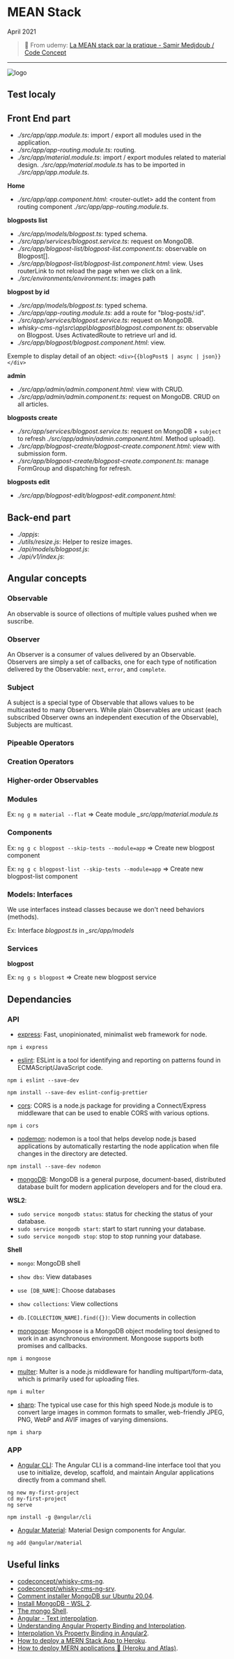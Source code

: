 # MEAN Stack

April 2021

> 🔨 From udemy: [La MEAN stack par la pratique - Samir Medjdoub / Code Concept](https://www.udemy.com/course/la-mean-stack-par-la-pratique/)

---

![logo](_readme-img/logo.jpg)

## Test localy

## Front End part

- _./src/app/app.module.ts_: import / export all modules used in the application.
- _./src/app/app-routing.module.ts_: routing.
- _./src/app/material.module.ts_: import / export modules related to material design. _./src/app/material.module.ts_ has to be imported in _./src/app/app.module.ts_.

**Home**

- _./src/app/app.component.html_: \<router-outlet\> add the content from routing component _./src/app/app-routing.module.ts_.

**blogposts list**

- _./src/app/models/blogpost.ts_: typed schema.
- _./src/app/services/blogpost.service.ts_: request on MongoDB.
- _./src/app/blogpost-list/blogpost-list.component.ts_: observable on Blogpost[].
- _./src/app/blogpost-list/blogpost-list.component.html_: view. Uses routerLink to not reload the page when we click on a link.
- _./src/environments/environment.ts_: images path

**blogpost by id**

- _./src/app/models/blogpost.ts_: typed schema.
- _./src/app/app-routing.module.ts_: add a route for "blog-posts/:id".
- _./src/app/services/blogpost.service.ts_: request on MongoDB.
- _whisky-cms-ng\src\app\blogpost\blogpost.component.ts_: observable on Blogpost. Uses ActivatedRoute to retrieve url and id.
- _./src/app/blogpost/blogpost.component.html_: view.

Exemple to display detail of an object: `<div>{{blogPost$ | async | json}}</div>`

**admin**

- _./src/app/admin/admin.component.html_: view with CRUD.
- _./src/app/admin/admin.component.ts_: request on MongoDB. CRUD on all articles.

**blogposts create**

- _./src/app/services/blogpost.service.ts_: request on MongoDB + `subject` to refresh _./src/app/admin/admin.component.html_. Method upload().
- _./src/app/blogpost-create/blogpost-create.component.html_: view with submission form.
- _./src/app/blogpost-create/blogpost-create.component.ts_: manage FormGroup and dispatching for refresh.

**blogposts edit**

- _./src/app/blogpost-edit/blogpost-edit.component.html_:

## Back-end part

- _./appjs_:
- _./utils/resize.js_: Helper to resize images.
- _./api/models/blogpost.js_:
- _./api/v1/index.js_:

## Angular concepts

### Observable

An observable is source of ollections of multiple values pushed when we suscribe.

### Observer

An Observer is a consumer of values delivered by an Observable. Observers are simply a set of callbacks, one for each type of notification delivered by the Observable: `next`, `error`, and `complete`.

### Subject

A subject is a special type of Observable that allows values to be multicasted to many Observers. While plain Observables are unicast (each subscribed Observer owns an independent execution of the Observable), Subjects are multicast.

### Pipeable Operators

### Creation Operators

### Higher-order Observables

### Modules

Ex: `ng g m material --flat` => Ceate module _\_src/app/material.module.ts_

### Components

Ex: `ng g c blogpost --skip-tests --module=app` => Create new blogpost component

Ex: `ng g c blogpost-list --skip-tests --module=app` => Create new blogpost-list component

### Models: Interfaces

We use interfaces instead classes because we don't need behaviors (methods).

Ex: Interface _blogpost.ts_ in _\_src/app/models_

### Services

**blogpost**

Ex: `ng g s blogpost` => Create new blogpost service

## Dependancies

### API

- [express](https://www.npmjs.com/package/express): Fast, unopinionated, minimalist web framework for node.

`npm i express`

- [eslint](https://www.npmjs.com/package/eslint): ESLint is a tool for identifying and reporting on patterns found in ECMAScript/JavaScript code.

`npm i eslint --save-dev`

`npm install --save-dev eslint-config-prettier`

- [cors](https://www.npmjs.com/package/cors): CORS is a node.js package for providing a Connect/Express middleware that can be used to enable CORS with various options.

`npm i cors`

- [nodemon](https://www.npmjs.com/package/nodemon): nodemon is a tool that helps develop node.js based applications by automatically restarting the node application when file changes in the directory are detected.

`npm install --save-dev nodemon`

- [mongoDB](https://www.mongodb.com/): MongoDB is a general purpose, document-based, distributed database built for modern application developers and for the cloud era.

**WSL2**:

- `sudo service mongodb status`: status for checking the status of your database.
- `sudo service mongodb start`: start to start running your database.
- `sudo service mongodb stop`: stop to stop running your database.

**Shell**

- `mongo`: MongoDB shell
- `show dbs`: View databases
- `use [DB_NAME]`: Choose databases
- `show collections`: View collections
- `db.[COLLECTION_NAME].find({})`: View documents in collection

- [mongoose](https://www.npmjs.com/package/mongoose): Mongoose is a MongoDB object modeling tool designed to work in an asynchronous environment. Mongoose supports both promises and callbacks.

`npm i mongoose`

- [multer](https://www.npmjs.com/package/multer): Multer is a node.js middleware for handling multipart/form-data, which is primarily used for uploading files.

`npm i multer`

- [sharp](https://www.npmjs.com/package/sharp): The typical use case for this high speed Node.js module is to convert large images in common formats to smaller, web-friendly JPEG, PNG, WebP and AVIF images of varying dimensions.

`npm i sharp`

### APP

- [Angular CLI](https://angular.io/cli): The Angular CLI is a command-line interface tool that you use to initialize, develop, scaffold, and maintain Angular applications directly from a command shell.

```batch
ng new my-first-project
cd my-first-project
ng serve
```

`npm install -g @angular/cli`

- [Angular Material](https://material.angular.io/): Material Design components for Angular.

`ng add @angular/material`

## Useful links

- [codeconcept/whisky-cms-ng](https://github.com/codeconcept/whisky-cms-ng).
- [codeconcept/whisky-cms-ng-srv](https://github.com/codeconcept/whisky-cms-ng-srv).
- [Comment installer MongoDB sur Ubuntu 20.04](https://www.digitalocean.com/community/tutorials/how-to-install-mongodb-on-ubuntu-20-04-fr).
- [Install MongoDB - WSL 2](https://docs.microsoft.com/en-us/windows/wsl/tutorials/wsl-database).
- [The mongo Shell](https://docs.mongodb.com/manual/mongo/).
- [Angular - Text interpolation](https://angular.io/guide/interpolation#text-interpolation).
- [Understanding Angular Property Binding and Interpolation](https://www.telerik.com/blogs/understanding-angular-property-binding-and-interpolation).
- [Interpolation Vs Property Binding in Angular2](https://www.codementor.io/@adekunleoyaniyi/interpolation-vs-property-binding-in-angular2-eu1tzbyn4?utm_content=68092897&utm_medium=social&utm_source=twitter).
- [How to deploy a MERN Stack App to Heroku](https://www.youtube.com/watch?v=5PaUiPyBDJY).
- [How to deploy MERN applications 🚨 (Heroku and Atlas)](https://www.youtube.com/watch?v=2AIL1c-cJM0).
